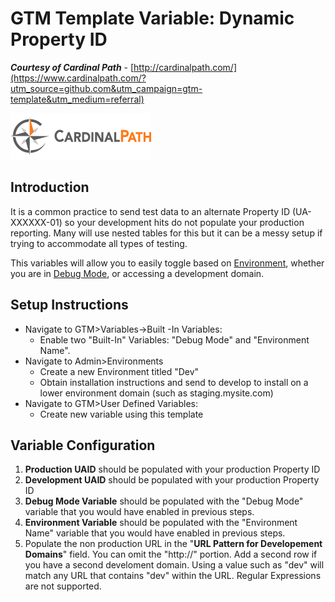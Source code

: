 

# GTM Template Variable: Dynamic Property ID

__*Courtesy of Cardinal Path*__ - [http://cardinalpath.com/](https://www.cardinalpath.com/?utm_source=github.com&utm_campaign=gtm-template&utm_medium=referral)

![Cardinal Path](https://github.com/CardinalPath/gtm-template-ga-property-id-variable/blob/master/images/cardinal-path-logo.png)

## Introduction

It is a common practice to send test data to an alternate Property ID (UA-XXXXXX-01) so your development hits do not populate your production reporting.  Many will use nested tables for this but it can be a messy setup if trying to accommodate all types of testing.  

This variables will allow you to easily toggle based on [Environment](https://support.google.com/tagmanager/answer/6311518?hl=en), whether you are in [Debug Mode](https://support.google.com/tagmanager/answer/6107056?hl=en), or accessing a development domain.

## Setup Instructions
* Navigate to GTM>Variables->Built -In Variables:
   * Enable two "Built-In" Variables: "Debug Mode" and "Environment Name".
* Navigate to Admin>Environments
  * Create a new Environment titled "Dev"
  * Obtain installation instructions and send to develop to install on a lower environment domain (such as staging.mysite.com)
* Navigate to GTM>User Defined Variables:
  * Create new variable using this template

 ## Variable Configuration
 1. __Production UAID__ should be populated with your production Property ID
 1. __Development UAID__ should be populated with your production Property ID
 1. __Debug Mode Variable__ should be populated with the "Debug Mode" variable that you would have enabled in previous steps.
 1. __Environment Variable__ should be populated with the "Environment Name" variable that you would have enabled in previous steps.
 1. Populate the non production URL in the "__URL Pattern for Developement Domains__" field.  You can omit the "http://" portion. Add a second row if you have a second develoment domain.  Using a value such as "dev" will match any URL that contains "dev" within the URL.  Regular Expressions are not supported.
 

